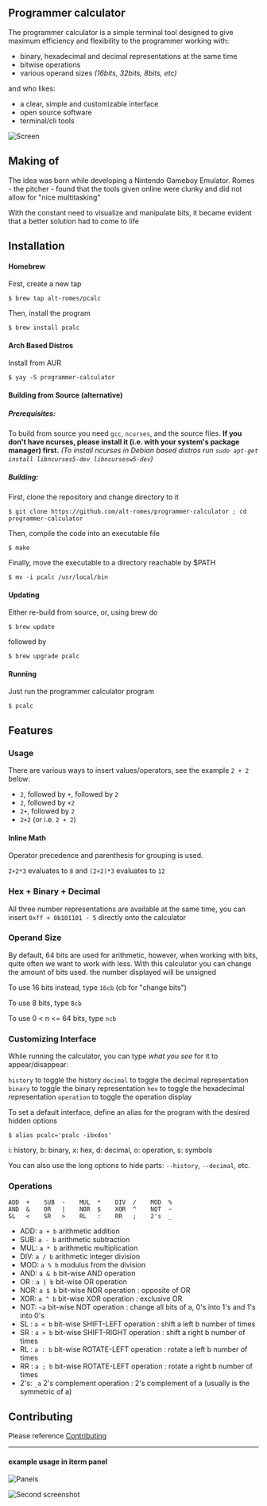 ## Programmer calculator

The programmer calculator is a simple terminal tool designed to give maximum efficiency and flexibility to the programmer working with: 

* binary, hexadecimal and decimal representations at the same time
* bitwise operations
* various operand sizes *(16bits, 32bits, 8bits, etc)*

and who likes:

* a clear, simple and customizable interface
* open source software
* terminal/cli tools

![Screen](https://raw.githubusercontent.com/alt-romes/programmer-calculator/master/assets/v2.0.png)

## Making of

The idea was born while developing a Nintendo Gameboy Emulator. Romes - the pitcher - found that the tools given online were clunky and did not allow for "nice multitasking"

With the constant need to visualize and manipulate bits, it became evident that a better solution had to come to life

## Installation

#### Homebrew

First, create a new tap
```
$ brew tap alt-romes/pcalc
```

Then, install the program
```
$ brew install pcalc
```

#### Arch Based Distros

Install from AUR
```
$ yay -S programmer-calculator
```

#### Building from Source (alternative)

##### Prerequisites:
To build from source you need `gcc`, `ncurses`, and the source files. 
**If you don't have ncurses, please install it (i.e. with your system's package manager) first.**
*(To install ncurses in Debian based distros run `sudo apt-get install libncurses5-dev libncursesw5-dev`)*

##### Building:

First, clone the repository and change directory to it
```
$ git clone https://github.com/alt-romes/programmer-calculator ; cd programmer-calculator
```

Then, compile the code into an executable file
```
$ make
```

Finally, move the executable to a directory reachable by $PATH
```
$ mv -i pcalc /usr/local/bin
```

#### Updating
Either re-build from source, or, using brew do
```
$ brew update
```
followed by
```
$ brew upgrade pcalc
```

#### Running

Just run the programmer calculator program
```
$ pcalc
```

## Features

### Usage

There are various ways to insert values/operators, see the example `2 + 2` below:

* `2`, followed by `+`, followed by `2`
* `2`, followed by `+2`
* `2+`, followed by `2`
* `2+2` (or i.e. `2 + 2`)

#### Inline Math

Operator precedence and parenthesis for grouping is used.

`2+2*3` evaluates to `8` and `(2+2)*3` evaluates to `12`


### Hex + Binary + Decimal

All three number representations are available at the same time, you can insert `0xff + 0b101101 - 5` directly onto the calculator


### Operand Size

By default, 64 bits are used for arithmetic, however, when working with bits, quite often we want to work with less. With this calculator you can change the amount of bits used. the number displayed will be unsigned

To use 16 bits instead, type `16cb` (cb for "change bits")

To use 8 bits, type `8cb`

To use 0 < n <= 64 bits, type `ncb`


### Customizing Interface

While running the calculator, you can type *what you see* for it to appear/disappear:

`history` to toggle the history
`decimal` to toggle the decimal representation
`binary` to toggle the binary representation
`hex` to toggle the hexadecimal representation
`operation` to toggle the operation display

To set a default interface, define an alias for the program with the desired hidden options
```
$ alias pcalc='pcalc -ibxdos'
```
i: history, b: binary, x: hex, d: decimal, o: operation, s: symbols

You can also use the long options to hide parts: `--history`, `--decimal`, etc.


### Operations
```
ADD  +    SUB  -    MUL  *    DIV  /    MOD  %
AND  &    OR   |    NOR  $    XOR  ^    NOT  ~
SL   <    SR   >    RL   :    RR   ;    2's  _
```

* ADD: `a + b` arithmetic addition
* SUB: `a - b` arithmetic subtraction
* MUL: `a * b` arithmetic multiplication
* DIV: `a / b` arithmetic integer division
* MOD: `a % b` modulus from the division
* AND: `a & b` bit-wise AND operation
* OR : `a | b` bit-wise OR operation
* NOR: `a $ b` bit-wise NOR operation : opposite of OR
* XOR: `a ^ b` bit-wise XOR operation : exclusive OR
* NOT: `~a`    bit-wise NOT operation : change all bits of a, 0's into 1's and 1's into 0's
* SL : `a < b` bit-wise SHIFT-LEFT operation : shift a left b number of times
* SR : `a > b` bit-wise SHIFT-RIGHT operation : shift a right b number of times
* RL : `a : b` bit-wise ROTATE-LEFT operation : rotate a left b number of times
* RR : `a ; b` bit-wise ROTATE-LEFT operation : rotate a right b number of times
* 2's: `_a`    2's complement operation : 2's complement of a (usually is the symmetric of a)


## Contributing

Please reference [Contributing](https://github.com/alt-romes/programmer-calculator/blob/master/CONTRIBUTING.md)


---

#### example usage in iterm panel

![Panels](https://raw.githubusercontent.com/alt-romes/programmer-calculator/master/assets/panels.png)

![Second screenshot](https://raw.githubusercontent.com/alt-romes/programmer-calculator/master/assets/v2.0-2.png)
